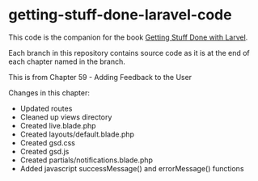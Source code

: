 getting-stuff-done-laravel-code
===============================

This code is the companion for the book [Getting Stuff Done with Larvel](https://leanpub.com/gettingstuffdonelaravel).

Each branch in this repository contains source code as it is at the end of each chapter named in the branch.

This is from Chapter 59 - Adding Feedback to the User

Changes in this chapter:

* Updated routes
* Cleaned up views directory
* Created live.blade.php
* Created layouts/default.blade.php
* Created gsd.css
* Created gsd.js
* Created partials/notifications.blade.php
* Added javascript successMessage() and errorMessage() functions
